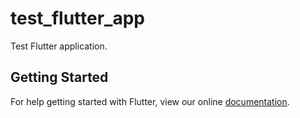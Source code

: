 # test_flutter_app

Test Flutter application.

## Getting Started

For help getting started with Flutter, view our online
[documentation](https://flutter.io/).
